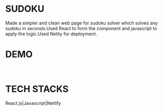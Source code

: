 <h1>SUDOKU</h1>
Made a simpler and clean web page for sudoku solver which solves any sudoku in seconds.Used React to form the component and javascript to apply the logic.Used Netliy for deployment.
<h1>DEMO</h1>
<img src=''/>
<img src=''/>

<h1>TECH STACKS</h1>

React.js|Javascript|Netlify
